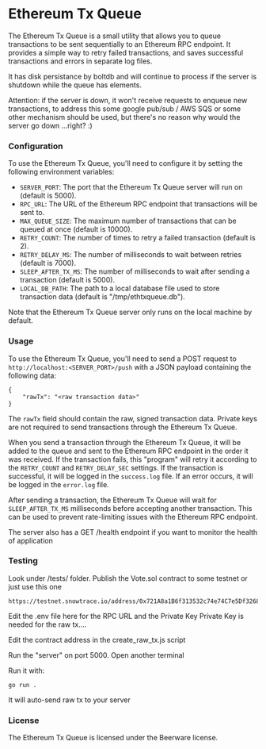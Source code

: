 # Ethereum Tx Queue

The Ethereum Tx Queue is a small utility that allows you to queue transactions to be sent sequentially to an Ethereum RPC endpoint. It provides a simple way to retry failed transactions, and saves successful transactions and errors in separate log files. 

It has disk persistance by boltdb and will continue to process if the server is shutdown while the queue has elements.

Attention: if the server is down, it won't receive requests to enqueue new transactions, to address this some google pub/sub / AWS SQS or some other mechanism should be used, but there's no reason why would the server go down ...right? :)

### Configuration

To use the Ethereum Tx Queue, you'll need to configure it by setting the following environment variables:

- `SERVER_PORT`: The port that the Ethereum Tx Queue server will run on (default is 5000).
- `RPC_URL`: The URL of the Ethereum RPC endpoint that transactions will be sent to.
- `MAX_QUEUE_SIZE`: The maximum number of transactions that can be queued at once (default is 10000).
- `RETRY_COUNT`: The number of times to retry a failed transaction (default is 2).
- `RETRY_DELAY_MS`: The number of milliseconds to wait between retries (default is 7000).
- `SLEEP_AFTER_TX_MS`: The number of milliseconds to wait after sending a transaction (default is 5000).
- `LOCAL_DB_PATH`: The path to a local database file used to store transaction data (default is "/tmp/ethtxqueue.db").

Note that the Ethereum Tx Queue server only runs on the local machine by default.

### Usage

To use the Ethereum Tx Queue, you'll need to send a POST request to `http://localhost:<SERVER_PORT>/push` with a JSON payload containing the following data:

```
{
    "rawTx": "<raw transaction data>"
}
```

The `rawTx` field should contain the raw, signed transaction data. Private keys are not required to send transactions through the Ethereum Tx Queue.

When you send a transaction through the Ethereum Tx Queue, it will be added to the queue and sent to the Ethereum RPC endpoint in the order it was received. If the transaction fails, this "program" will retry it according to the `RETRY_COUNT` and `RETRY_DELAY_SEC` settings. If the transaction is successful, it will be logged in the `success.log` file. If an error occurs, it will be logged in the `error.log` file.

After sending a transaction, the Ethereum Tx Queue will wait for `SLEEP_AFTER_TX_MS` milliseconds before accepting another transaction. This can be used to prevent rate-limiting issues with the Ethereum RPC endpoint.

The server also has a GET /health endpoint if you want to monitor the health of application

### Testing

Look under /tests/ folder. Publish the Vote.sol contract to some testnet or just use this one

~~~~
https://testnet.snowtrace.io/address/0x721A8a1B6f313532c74e74C7e5Df3268f9B23917
~~~~


Edit the .env file here for the RPC URL and the Private Key
Private Key is needed for the raw tx.... 

Edit the contract address in the create_raw_tx.js script

Run the "server" on port 5000. Open another terminal

Run it with: 
~~~~
go run .
~~~~

It will auto-send raw tx to your server

### License

The Ethereum Tx Queue is licensed under the Beerware license.